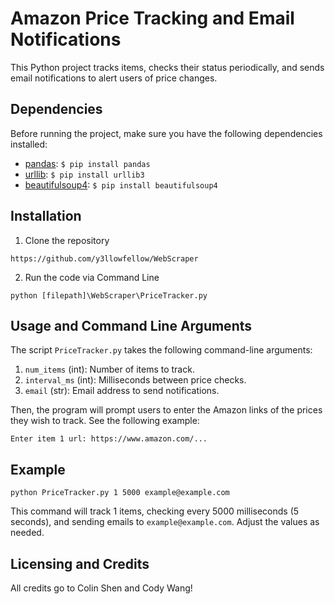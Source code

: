 # Amazon Price Tracking and Email Notifications

This Python project tracks items, checks their status periodically, and sends email notifications to alert users of price changes.


## Dependencies

Before running the project, make sure you have the following dependencies installed:

- [pandas](https://pandas.pydata.org/): `$ pip install pandas`
- [urllib](https://pypi.org/project/urllib3/): `$ pip install urllib3`
- [beautifulsoup4](https://www.crummy.com/software/BeautifulSoup/bs4/doc/): `$ pip install beautifulsoup4`

## Installation
1. Clone the repository
```commandline
https://github.com/y3llowfellow/WebScraper
```
2. Run the code via Command Line
```commandline
python [filepath]\WebScraper\PriceTracker.py
```

## Usage and Command Line Arguments

The script `PriceTracker.py` takes the following command-line arguments:

1. `num_items` (int): Number of items to track.
2. `interval_ms` (int): Milliseconds between price checks.
3. `email` (str): Email address to send notifications.

Then, the program will prompt users to enter the Amazon links of the prices they wish to track. See the following example:
```
Enter item 1 url: https://www.amazon.com/...
```

## Example

```python PriceTracker.py 1 5000 example@example.com```

This command will track 1 items, checking every 5000 milliseconds (5 seconds), and sending emails to `example@example.com`. Adjust the values as needed.

## Licensing and Credits
All credits go to Colin Shen and Cody Wang!

